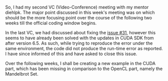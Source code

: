 So, I had my second VC (Video-Conference) meeting with my mentor diehlpk. The major point discussed in this week's meeting was on which should be the more focusing point over the course of the following two weeks till the official coding window begins.

In the last VC, we had discussed about fixing the [issue #31](https://github.com/STEllAR-GROUP/hpxcl/issues/31), however this seems to have already been solved with the updates in CUDA SDK from after version 6.5. As such, while trying to reproduce the error under the same environment, the code did not produce the run-time error as reported. I have since informed of this and have asked to close this issue.

Over the following weeks, I shall be creating a new example in the CUDA part, which has been missing in comparison to the OpenCL part, namely the Mandelbrot Set.